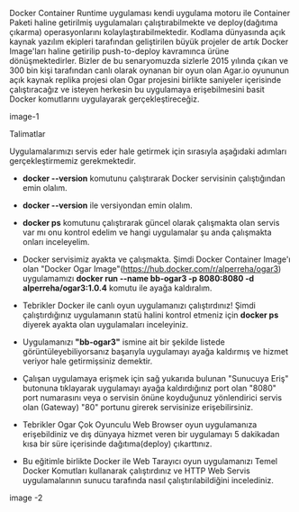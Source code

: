 Docker Container Runtime uygulaması kendi uygulama motoru ile Container Paketi haline getirilmiş uygulamaları çalıştırabilmekte ve deploy(dağıtıma çıkarma) operasyonlarını kolaylaştırabilmektedir. Kodlama dünyasında açık kaynak yazılım ekipleri tarafından geliştirilen büyük projeler de artık Docker Image'ları haline getirilip push-to-deploy kavramınca ürüne dönüşmektedirler. Bizler de bu senaryomuzda sizlerle 2015 yılında çıkan ve 300 bin kişi tarafından canlı olarak oynanan bir oyun olan Agar.io oyununun açık kaynak replika projesi olan Ogar projesini birlikte saniyeler içerisinde çalıştıracağız ve isteyen herkesin bu uygulamaya erişebilmesini basit Docker komutlarını uygulayarak gerçekleştireceğiz.

image-1

Talimatlar

Uygulamalarımızı servis eder hale getirmek için sırasıyla aşağıdaki adımları gerçekleştirmemiz gerekmektedir.

- **docker --version** komutunu çalıştırarak Docker servisinin çalıştığından emin olalım.

- **docker --version** ile versiyondan emin olalım.

- **docker ps** komutunu çalıştırarak güncel olarak çalışmakta olan servis var mı onu kontrol edelim ve hangi uygulamalar şu anda çalışmakta onları inceleyelim.

- Docker servisimiz ayakta ve çalışmakta. Şimdi Docker Container Image'ı olan "Docker Ogar Image"(https://hub.docker.com/r/alperreha/ogar3) uygulamamızı **docker run --name bb-ogar3 -p 8080:8080 -d alperreha/ogar3:1.0.4** komutu ile ayağa kaldıralım.

- Tebrikler Docker ile canlı oyun uygulamanızı çalıştırdınız! Şimdi çalıştırdığınız uygulamanın statü halini kontrol etmeniz için **docker ps** diyerek ayakta olan uygulamaları inceleyiniz.

- Uygulamanızı **"bb-ogar3"** ismine ait bir şekilde listede görüntüleyebiliyorsanız başarıyla uygulamayı ayağa kaldırmış ve hizmet veriyor hale getirmişsiniz demektir.

- Çalışan uygulamaya erişmek için sağ yukarıda bulunan "Sunucuya Eriş" butonuna tıklayarak uygulamayı ayağa kaldırdığınız port olan "8080" port numarasını veya o servisin önüne koyduğunuz yönlendirici servis olan (Gateway) "80" portunu girerek servisinize erişebilirsiniz.

- Tebrikler Ogar Çok Oyunculu Web Browser oyun uygulamanıza erişebildiniz ve dış dünyaya hizmet veren bir uygulamayı 5 dakikadan kısa bir süre içerisinde dağıtıma(deploy) çıkarttınız.

- Bu eğitimle birlikte Docker ile Web Tarayıcı oyun uygulamanızı Temel Docker Komutları kullanarak çalıştırdınız ve HTTP Web Servis uygulamalarının sunucu tarafında nasıl çalıştırılabildiğini incelediniz.

image -2